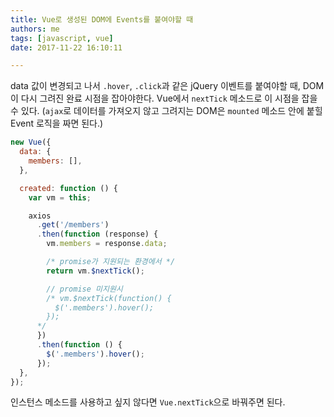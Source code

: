 ```yaml
---
title: Vue로 생성된 DOM에 Events를 붙여야할 때
authors: me
tags: [javascript, vue]
date: 2017-11-22 16:10:11

---
```


data 값이 변경되고 나서 `.hover`, `.click`과 같은 jQuery 이벤트를 붙여야할 때, DOM이 다시 그려진 완료 시점을 잡아야한다.
Vue에서 `nextTick` 메소드로 이 시점을 잡을 수 있다.
(`ajax`로 데이터를 가져오지 않고 그려지는 DOM은 `mounted` 메소드 안에 붙힐 Event 로직을 짜면 된다.)

```js
new Vue({
  data: {
    members: [],
  },

  created: function () {
    var vm = this;

    axios
      .get('/members')
      .then(function (response) {
        vm.members = response.data;

        /* promise가 지원되는 환경에서 */
        return vm.$nextTick();

        // promise 미지원시
        /* vm.$nextTick(function() {
          $('.members').hover();
        });
      */
      })
      .then(function () {
        $('.members').hover();
      });
  },
});
```

인스턴스 메소드를 사용하고 싶지 않다면 `Vue.nextTick`으로 바꿔주면 된다.
